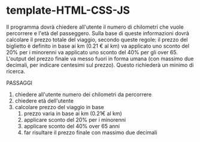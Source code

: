 # template-HTML-CSS-JS

Il programma dovrà chiedere all'utente il numero di chilometri che vuole percorrere e l'età del passeggero.
Sulla base di queste informazioni dovrà calcolare il prezzo totale del viaggio, secondo queste regole:
il prezzo del biglietto è definito in base ai km (0.21 € al km)
va applicato uno sconto del 20% per i minorenni
va applicato uno sconto del 40% per gli over 65.
L'output del prezzo finale va messo fuori in forma umana (con massimo due decimali, per indicare centesimi sul prezzo). Questo richiederà un minimo di ricerca.

PASSAGGI 
1. chiedere all'utente numero dei chilometri da percorrere
2. chiedere età dell'utente
3. calcolare prezzo del viaggio in base
   1. prezzo varia in base ai km (0.21€ al km)
   2. applicare sconto del 20% per i minorenni
   3. applicare sconto del 40% over 65 anni
   4. far risultare il prezzo finale con massimo due decimali
